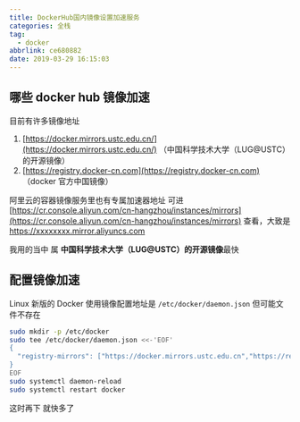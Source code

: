 ```yaml
---
title: DockerHub国内镜像设置加速服务
categories: 全栈
tag:
  - docker
abbrlink: ce680882
date: 2019-03-29 16:15:03
---
```


## 哪些 docker hub 镜像加速

目前有许多镜像地址

1. [https://docker.mirrors.ustc.edu.cn/](https://docker.mirrors.ustc.edu.cn/) （中国科学技术大学（LUG@USTC）的开源镜像）
2. [https://registry.docker-cn.com](https://registry.docker-cn.com) （docker 官方中国镜像）

阿里云的容器镜像服务里也有专属加速器地址 可进 [https://cr.console.aliyun.com/cn-hangzhou/instances/mirrors](https://cr.console.aliyun.com/cn-hangzhou/instances/mirrors) 查看，大致是 https://xxxxxxxx.mirror.aliyuncs.com

我用的当中 属 **中国科学技术大学（LUG@USTC）的开源镜像**最快

## 配置镜像加速

Linux 新版的 Docker 使用镜像配置地址是 `/etc/docker/daemon.json` 但可能文件不存在

```bash
sudo mkdir -p /etc/docker
sudo tee /etc/docker/daemon.json <<-'EOF'
{
  "registry-mirrors": ["https://docker.mirrors.ustc.edu.cn","https://registry.docker-cn.com"]
}
EOF
sudo systemctl daemon-reload
sudo systemctl restart docker
```

这时再下 就快多了
